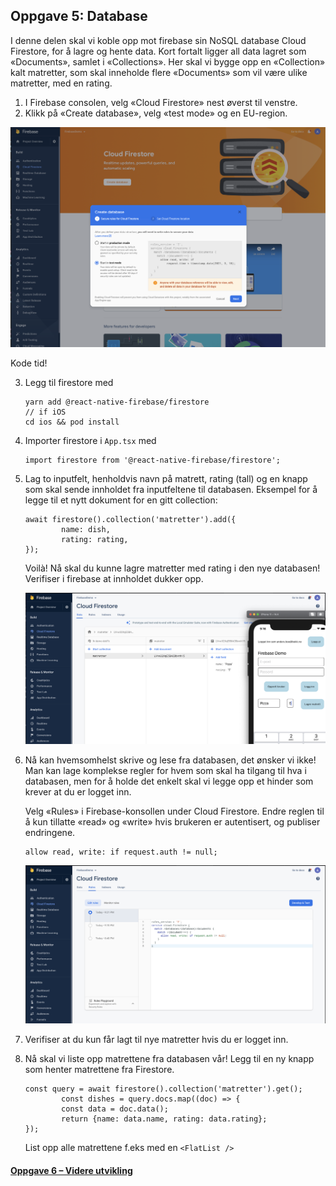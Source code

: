 ## Oppgave 5: Database

I denne delen skal vi koble opp mot firebase sin NoSQL database Cloud Firestore, for å lagre og hente data. Kort fortalt ligger all data lagret som «Documents», samlet i «Collections». Her skal vi bygge opp en «Collection» kalt matretter, som skal inneholde flere «Documents» som vil være ulike matretter, med en rating.

1.  I Firebase consolen, velg «Cloud Firestore» nest øverst til venstre.
2.  Klikk på «Create database», velg «test mode» og en EU-region.

<img src="../img/fb-database.png" width="700" />

Kode tid!

3.  Legg til firestore med
    ```
    yarn add @react-native-firebase/firestore
    // if iOS
    cd ios && pod install
    ```
4.  Importer firestore i `App.tsx` med
    ```
    import firestore from '@react-native-firebase/firestore';
    ```
5.  Lag to inputfelt, henholdvis navn på matrett, rating (tall) og en knapp som skal sende innholdet fra inputfeltene til databasen. Eksempel for å legge til et nytt dokument for en gitt collection:

    ```
    await firestore().collection('matretter').add({
    		name: dish,
    		rating: rating,
    });
    ```

    Voilà! Nå skal du kunne lagre matretter med rating i den nye databasen! Verifiser i firebase at innholdet dukker opp.

    <img src="../img/fb-database-2.png" width="700" />

6.  Nå kan hvemsomhelst skrive og lese fra databasen, det ønsker vi ikke! Man kan lage komplekse regler for hvem som skal ha tilgang til hva i databasen, men for å holde det enkelt skal vi legge opp et hinder som krever at du er logget inn.

    Velg «Rules» i Firebase-konsollen under Cloud Firestore. Endre reglen til å kun tillatte «read» og «write» hvis brukeren er autentisert, og publiser endringene.

    ```
    allow read, write: if request.auth != null;
    ```

    <img src="../img/fb-database-rules.png" width="700" />

7.  Verifiser at du kun får lagt til nye matretter hvis du er logget inn.
8.  Nå skal vi liste opp matrettene fra databasen vår! Legg til en ny knapp som henter matrettene fra Firestore.

    ```
    const query = await firestore().collection('matretter').get();
    		const dishes = query.docs.map((doc) => {
    		const data = doc.data();
    		return {name: data.name, rating: data.rating};
    });
    ```

    List opp alle matrettene f.eks med en `<FlatList />`

#### [Oppgave 6 – Videre utvikling](Oppgave6_videre_utvikling.md)

